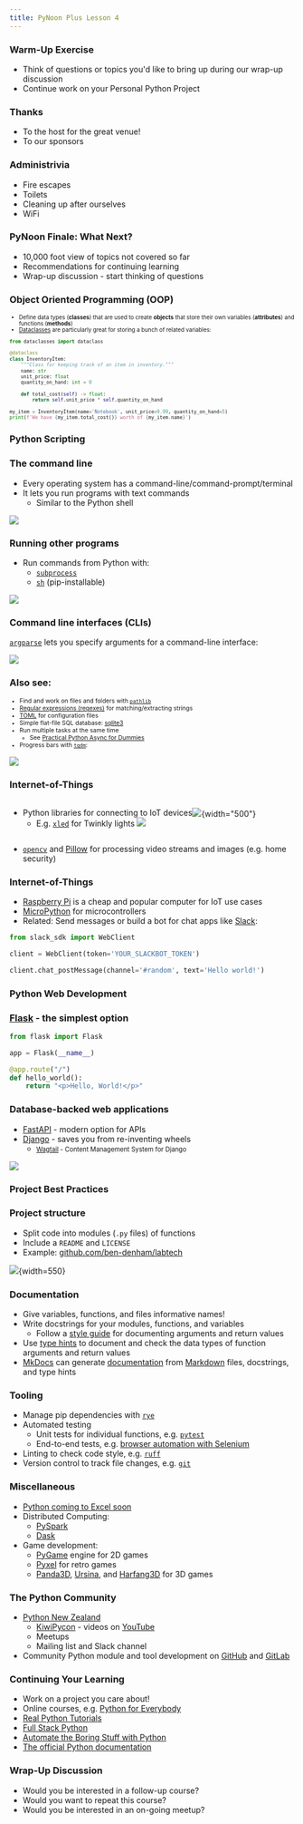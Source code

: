 ```yaml
---
title: PyNoon Plus Lesson 4
---
```


### Warm-Up Exercise

* Think of questions or topics you'd like to bring up during our
  wrap-up discussion
* Continue work on your Personal Python Project

### Thanks

* To the host for the great venue!
* To our sponsors

### Administrivia

* Fire escapes
* Toilets
* Cleaning up after ourselves
* WiFi


### PyNoon Finale: What Next?

* 10,000 foot view of topics not covered so far
* Recommendations for continuing learning
* Wrap-up discussion - start thinking of questions

### Object Oriented Programming (OOP)

<div style="font-size: 0.7em;">

* Define data types (**classes**) that are used to create **objects**
  that store their own variables (**attributes**) and functions
  (**methods**)
* [Dataclasses](https://docs.python.org/3/library/dataclasses.html)
  are particularly great for storing a bunch of related variables:

```python
from dataclasses import dataclass

@dataclass
class InventoryItem:
    """Class for keeping track of an item in inventory."""
    name: str
    unit_price: float
    quantity_on_hand: int = 0

    def total_cost(self) -> float:
        return self.unit_price * self.quantity_on_hand

my_item = InventoryItem(name='Notebook', unit_price=9.99, quantity_on_hand=5)
print(f'We have {my_item.total_cost()} worth of {my_item.name}')
```

</div>

### Python Scripting

### The command line

* Every operating system has a command-line/command-prompt/terminal
* It lets you run programs with text commands
  * Similar to the Python shell

![](images/terminal.png)

### Running other programs

* Run commands from Python with:
  * [`subprocess`](https://docs.python.org/3/library/subprocess.html)
  * [`sh`](https://sh.readthedocs.io/en/latest/) (pip-installable)

![](images/sh.png)

### Command line interfaces (CLIs)

[`argparse`](https://docs.python.org/3/howto/argparse.html) lets you
specify arguments for a command-line interface:

![](images/argparse.png)

### Also see:

<div style="font-size: 0.75em;">

* Find and work on files and folders with
  [`pathlib`](https://docs.python.org/3/library/pathlib.html)
* [Regular expressions (regexes)](https://docs.python.org/3/library/re.html) for
  matching/extracting strings
* [TOML](https://docs.python.org/3/library/tomllib.html) for configuration files
* Simple flat-file SQL database: [sqlite3](https://docs.python.org/3/library/sqlite3.html)
* Run multiple tasks at the same time
  * See [Practical Python Async for Dummies](https://youtu.be/5_K8GwZ_268?si=VSaYkol5VVlQogVT)
* Progress bars with [`tqdm`](https://tqdm.github.io/):

</div>

![](images/tqdm.gif)

### Internet-of-Things

<div style="display: flex;">

* Python libraries for connecting to IoT devices
  * E.g. [`xled`](https://xled-docs.readthedocs.io/en/latest/) for
    Twinkly lights
![](images/lights-icicles.gif)

![](images/lights-blocks.gif){width="500"}

</div>

* [`opencv`](https://opencv.org/) and
   [Pillow](https://python-pillow.org/) for processing video streams
   and images (e.g. home security)

### Internet-of-Things

* [Raspberry Pi](https://www.raspberrypi.com/) is a cheap and popular
  computer for IoT use cases
* [MicroPython](https://micropython.org/) for microcontrollers
* Related: Send messages or build a bot for chat apps like
  [Slack](https://github.com/slackapi/python-slack-sdk):

```python
from slack_sdk import WebClient

client = WebClient(token='YOUR_SLACKBOT_TOKEN')

client.chat_postMessage(channel='#random', text='Hello world!')
```

### Python Web Development

### [Flask](https://flask.palletsprojects.com/en/3.0.x/) - the simplest option

```python
from flask import Flask

app = Flask(__name__)

@app.route("/")
def hello_world():
    return "<p>Hello, World!</p>"
```

### Database-backed web applications

* [FastAPI](https://fastapi.tiangolo.com/) - modern option for APIs
* [Django](https://www.djangoproject.com/) - saves you from re-inventing wheels
  * <span style="font-size: 0.8em;">[Wagtail](https://wagtail.org/) -
    Content Management System for Django</span>

![](images/wagtail.png)

### Project Best Practices

### Project structure

* Split code into modules (`.py` files) of functions
* Include a `README` and `LICENSE`
* Example: [github.com/ben-denham/labtech](https://github.com/ben-denham/labtech)

![](images/labtech.png){width=550}

### Documentation

* Give variables, functions, and files informative names!
* Write docstrings for your modules, functions, and variables
  * Follow a [style guide](https://google.github.io/styleguide/pyguide.html#38-comments-and-docstrings)
    for documenting arguments and return values
* Use [type hints](https://docs.python.org/3/library/typing.html) to
  document and check the data types of function arguments and return
  values
* [MkDocs](https://www.mkdocs.org/) can generate
  [documentation](https://ben-denham.github.io/labtech/) from
  [Markdown](https://www.markdownguide.org/) files, docstrings, and
  type hints

### Tooling

* Manage pip dependencies with [`rye`](https://rye-up.com/)
* Automated testing
  * Unit tests for individual functions, e.g.
    [`pytest`](https://docs.pytest.org/en/8.0.x/)
  * End-to-end tests, e.g. [browser automation with
    Selenium](https://realpython.com/modern-web-automation-with-python-and-selenium/)
* Linting to check code style, e.g.
  [`ruff`](https://docs.astral.sh/ruff/)
* Version control to track file changes, e.g.
  [`git`](https://git-scm.com/)

### Miscellaneous

* [Python coming to Excel soon](https://support.microsoft.com/en-gb/office/get-started-with-python-in-excel-a33fbcbe-065b-41d3-82cf-23d05397f53d)
* Distributed Computing:
  * [PySpark](https://spark.apache.org/docs/latest/api/python/index.html)
  * [Dask](https://www.dask.org/)
* Game development:
  * [PyGame](https://www.pygame.org) engine for 2D games
  * [Pyxel](https://github.com/kitao/pyxel) for retro games
  * [Panda3D](https://github.com/panda3d/panda3d),
    [Ursina](https://github.com/pokepetter/ursina), and
    [Harfang3D](https://www.harfang3d.com/en_US/) for 3D games

### The Python Community

* [Python New Zealand](https://python.nz/)
  * [KiwiPycon](https://kiwipycon.nz/) - videos on
    [YouTube](https://www.youtube.com/@KiwiPyCon)
  * Meetups
  * Mailing list and Slack channel
* Community Python module and tool development on
  [GitHub](https://github.com/) and
  [GitLab](https://about.gitlab.com/)

### Continuing Your Learning

* Work on a project you care about!
* Online courses, e.g. [Python for Everybody](https://www.py4e.com/)
* [Real Python Tutorials](https://realpython.com/)
* [Full Stack Python](https://www.fullstackpython.com/)
* [Automate the Boring Stuff with Python](https://automatetheboringstuff.com/)
* [The official Python documentation](https://www.python.org/doc/)

### Wrap-Up Discussion

* Would you be interested in a follow-up course?
* Would you want to repeat this course?
* Would you be interested in an on-going meetup?
